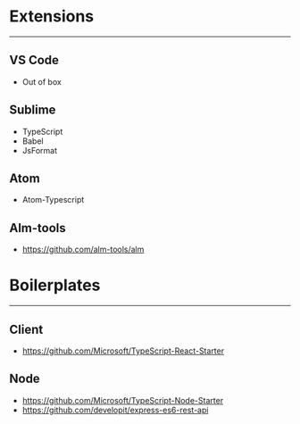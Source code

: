 
# Extensions #
- - - -

## VS Code ##
- Out of box

## Sublime ##
- TypeScript
- Babel
- JsFormat

## Atom ##
- Atom-Typescript

## Alm-tools ##
- https://github.com/alm-tools/alm


# Boilerplates #
- - - -

## Client ##
- https://github.com/Microsoft/TypeScript-React-Starter

## Node ##
- https://github.com/Microsoft/TypeScript-Node-Starter
- https://github.com/developit/express-es6-rest-api
